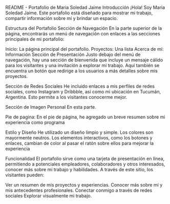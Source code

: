 README - Portafolio de Maria Soledad Jaime
Introducción
¡Hola! Soy Maria Soledad Jaime. Este portafolio está diseñado para mostrar mi trabajo, compartir información sobre mí y brindar un espacio.

Estructura del Portafolio
Sección de Navegación
En la parte superior de la página, encontrarás un menú de navegación con enlaces a las secciones principales de mi portafolio:

Inicio: La página principal del portafolio.
Proyectos: Una lista
Acerca de mí: Información
Sección de Presentación
Justo debajo del menú de navegación, hay una sección de bienvenida que incluye un mensaje cálido para los visitantes y una invitación a explorar mi trabajo. Aquí también se encuentra un botón que redirige a los usuarios a más detalles sobre mis proyectos.

Sección de Redes Sociales
He incluido enlaces a mis perfiles de redes sociales, como Instagram y Dribbble, así como mi ubicación en Tucumán, Argentina. Esto permite a los visitantes conocerme mejor.

Sección de Imagen Personal
En esta parte.

Pie de pagina:
En el pie de página, he agregado un breve resumen sobre mi experiencia como programa

Estilo y Diseño
He utilizado un diseño limpio y simple. Los colores son mayormente neutros.
Los elementos interactivos, como los botones y enlaces, cambian de color al pasar el ratón sobre ellos para mejorar la experiencia

Funcionalidad
El portafolio sirve como una tarjeta de presentación en línea, permitiendo a potenciales empleadores, colaboradores y otros interesados, conocer más sobre mi trabajo y habilidades. A través de este sitio, los visitantes pueden:

Ver un resumen de mis proyectos y experiencias.
Conocer más sobre mí y mis antecedentes profesionales.
Conectar conmigo a través de redes sociales
Explorar visualmente mi trabajo.
